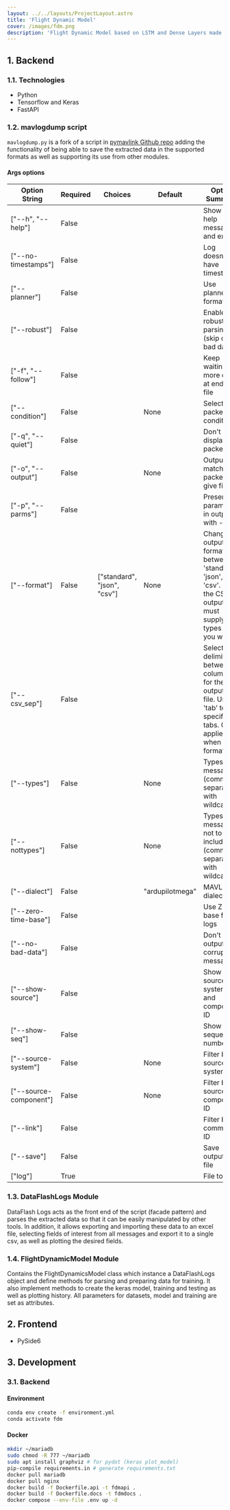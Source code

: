 ```yaml
---
layout: ../../layouts/ProjectLayout.astro
title: 'Flight Dynamic Model'
cover: /images/fdm.png
description: 'Flight Dynamic Model based on LSTM and Dense Layers made with Tensorflow and Keras. The model was trained with data from real Quadplane drone flights ans is able to predict the next state of the drone based on the previous states. Along with the model, a simple Desktop App was made to train and validate the model.'
---
```


## 1. Backend

### 1.1. Technologies
- Python
- Tensorflow and Keras
- FastAPI


### 1.2. mavlogdump script
`mavlogdump.py` is a fork of a script in [pymavlink Github repo](https://github.com/ArduPilot/pymavlink/blob/7b0d51cca7e75b3cf84f5dbb74e76f727816e50d/tools/mavlogdump.py) adding the functionality of being able to save the extracted data in the supported formats as well as supporting its use from other modules.

#### Args options

| Option String          | Required | Choices                     | Default         | Option Summary                                               |
| ---------------------- | -------- | --------------------------- | --------------- | ------------------------------------------------------------ |
| ["--h", "--help"]      | False    |                             |                 | Show this help message and exit                              |
| ["--no-timestamps"]    | False    |                             |                 | Log doesn't have timestamps                                  |
| ["--planner"]          | False    |                             |                 | Use planner file format                                      |
| ["--robust"]           | False    |                             |                 | Enable robust parsing (skip over bad data)                   |
| ["-f", "--follow"]     | False    |                             |                 | Keep waiting for more data at end of file                    |
| ["--condition"]        | False    |                             | None            | Select packets by condition                                  |
| ["-q", "--quiet"]      | False    |                             |                 | Don't display packets                                        |
| ["-o", "--output"]     | False    |                             | None            | Output matching packets to give file                         |
| ["-p", "--parms"]      | False    |                             |                 | Preserve parameters in output with -o                        |
| ["--format"]           | False    | ["standard", "json", "csv"] | None            | Change the output format between 'standard', 'json', and 'csv'. For the CSV output, you must supply types that you want. |
| ["--csv_sep"]          | False    |                             |                 | Select the delimiter between columns for the output CSV file. Use 'tab' to specify tabs. Only applies when --format=csv |
| ["--types"]            | False    |                             | None            | Types of messages (comma separated with wildcard)            |
| ["--nottypes"]         | False    |                             | None            | Types of messages not to include (comma separated with wildcard) |
| ["--dialect"]          | False    |                             | "ardupilotmega" | MAVLink dialect                                              |
| ["--zero-time-base"]   | False    |                             |                 | Use Z time base for DF logs                                  |
| ["--no-bad-data"]      | False    |                             |                 | Don't output corrupted messages                              |
| ["--show-source"]      | False    |                             |                 | Show source system ID and component ID                       |
| ["--show-seq"]         | False    |                             |                 | Show sequence numbers                                        |
| ["--source-system"]    | False    |                             | None            | Filter by source system ID                                   |
| ["--source-component"] | False    |                             | None            | Filter by source component ID                                |
| ["--link"]             | False    |                             |                 | Filter by comms link ID                                      |
| ["--save"]             | False    |                             |                 | Save output to a file                                        |
| ["log"]                | True     |                             |                 | File to read                                                 |

### 1.3. DataFlashLogs Module
DataFlash Logs acts as the front end of the script (facade pattern) and parses the extracted data so that it can be easily manipulated by other tools. In addition, it allows exporting and importing these data to an excel file, selecting fields of interest from all messages and export it to a single csv, as well as plotting the desired fields.

### 1.4. FlightDynamicModel Module
Contains the FlightDynamicsModel class which instance a DataFlashLogs object and define methods for parsing and preparing data for training. It also implement methods to create the keras model, training and testing as well as plotting history. All parameters for datasets, model and training are set as attributes.

## 2. Frontend

- PySide6


## 3. Development

### 3.1. Backend

#### Environment
```bash
conda env create -f environment.yml
conda activate fdm
```

#### Docker
```bash
mkdir ~/mariadb
sudo chmod -R 777 ~/mariadb
sudo apt install graphviz # for pydot (keras plot_model)
pip-compile requirements.in # generate requirements.txt
docker pull mariadb
docker pull nginx
docker build -f Dockerfile.api -t fdmapi .
docker build -f Dockerfile.docs -t fdmdocs .
docker compose --env-file .env up -d 
```